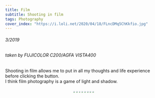 ```yaml
---
title: Film
subtitle: Shooting in film
tags: Photography
cover_index: "https://i.loli.net/2020/04/18/FLncDMq5ChKkfio.jpg"
---
```


###### 3/2019
###### taken by FUJICOLOR C200/AGFA VISTA400

Shooting in film allows me to put in all my thoughts and life experience before clicking the button.  
I think film photography is a game of light and shadow.
<div  align="center">    
<img src="https://i.loli.net/2020/04/18/H3CSgpr5xqiNe7M.jpg" style="zoom:30%" />  

<img src="https://i.loli.net/2020/04/18/F2LiTWaVu1dQONq.jpg" style="zoom:30%" />  

<img src="https://i.loli.net/2020/04/18/3qvTVpcHKNnOzuZ.jpg" style="zoom:30%" />   

<img src="https://i.loli.net/2020/04/18/TiPIXJn3xFQ951s.jpg" style="zoom:30%" />  

<img src="https://i.loli.net/2020/04/18/oUbwKemxHSXD53P.jpg" style="zoom:30%" />  

<img src="https://i.loli.net/2020/04/18/rXAOFDMgKWQLh7v.jpg" style="zoom:30%" />  

<img src="https://i.loli.net/2020/04/18/WLrKZkwtbMdi3EV.jpg" style="zoom:30%" />  

<img src="https://i.loli.net/2020/04/18/JecTRVUs6B8KNC9.jpg" style="zoom:30%" /> 



</div>
